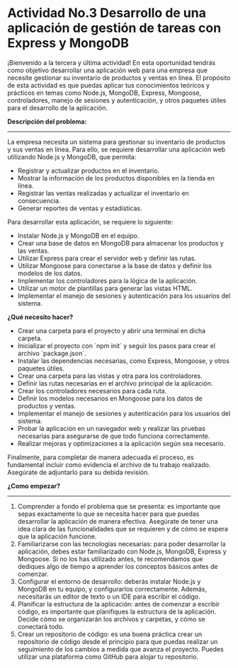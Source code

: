 # Actividad No.3 Desarrollo de una aplicación de gestión de tareas con Express y MongoDB

¡Bienvenido a la tercera y última actividad! En esta oportunidad tendrás como objetivo desarrollar una aplicación web para una empresa que necesite gestionar su inventario de productos y ventas en línea. El propósito de esta actividad es que puedas aplicar tus conocimientos teóricos y prácticos en temas como Node.js, MongoDB, Express, Mongoose, controladores, manejo de sesiones y autenticación, y otros paquetes útiles para el desarrollo de la aplicación.

**Descripción del problema:**

-----------------------------

La empresa necesita un sistema para gestionar su inventario de productos y sus ventas en línea. Para ello, se requiere desarrollar una aplicación web utilizando Node.js y MongoDB, que permita:

*   Registrar y actualizar productos en el inventario.
*   Mostrar la información de los productos disponibles en la tienda en línea.
*   Registrar las ventas realizadas y actualizar el inventario en consecuencia.
*   Generar reportes de ventas y estadísticas.

Para desarrollar esta aplicación, se requiere lo siguiente:

*   Instalar Node.js y MongoDB en el equipo.
*   Crear una base de datos en MongoDB para almacenar los productos y las ventas.
*   Utilizar Express para crear el servidor web y definir las rutas.
*   Utilizar Mongoose para conectarse a la base de datos y definir los modelos de los datos.
*   Implementar los controladores para la lógica de la aplicación.
*   Utilizar un motor de plantillas para generar las vistas HTML.
*   Implementar el manejo de sesiones y autenticación para los usuarios del sistema.

**¿Qué necesito hacer?** 

*   Crear una carpeta para el proyecto y abrir una terminal en dicha carpeta.
*   Inicializar el proyecto con \`npm init\` y seguir los pasos para crear el archivo \`package.json\`.
*   Instalar las dependencias necesarias, como Express, Mongoose, y otros paquetes útiles.
*   Crear una carpeta para las vistas y otra para los controladores.
*   Definir las rutas necesarias en el archivo principal de la aplicación.
*   Crear los controladores necesarios para cada ruta.
*   Definir los modelos necesarios en Mongoose para los datos de productos y ventas.
*   Implementar el manejo de sesiones y autenticación para los usuarios del sistema.
*   Probar la aplicación en un navegador web y realizar las pruebas necesarias para asegurarse de que todo funciona correctamente.
*   Realizar mejoras y optimizaciones a la aplicación según sea necesario.

Finalmente, para completar de manera adecuada el proceso, es fundamental incluir como evidencia el archivo de tu trabajo realizado. Asegúrate de adjuntarlo para su debida revisión.

**¿Como empezar?** 

-------------------


1.  Comprender a fondo el problema que se presenta: es importante que sepas exactamente lo que se necesita hacer para que puedas desarrollar la aplicación de manera efectiva. Asegúrate de tener una idea clara de las funcionalidades que se requieren y de cómo se espera que la aplicación funcione.
2.  Familiarizarse con las tecnologías necesarias: para poder desarrollar la aplicación, debes estar familiarizado con Node.js, MongoDB, Express y Mongoose. Si no los has utilizado antes, te recomendamos que dediques algo de tiempo a aprender los conceptos básicos antes de comenzar.
3.  Configurar el entorno de desarrollo: deberás instalar Node.js y MongoDB en tu equipo, y configurarlos correctamente. Además, necesitarás un editor de texto o un IDE para escribir el código.
4.  Planificar la estructura de la aplicación: antes de comenzar a escribir código, es importante que planifiques la estructura de la aplicación. Decide cómo se organizarán los archivos y carpetas, y cómo se conectará todo.
5.  Crear un repositorio de código: es una buena práctica crear un repositorio de código desde el principio para que puedas realizar un seguimiento de los cambios a medida que avanza el proyecto. Puedes utilizar una plataforma como GitHub para alojar tu repositorio.
